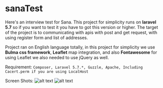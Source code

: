 # sanaTest
Here's an interview test for Sana.
This project for simplicity runs on **laravel 5.7** so if you want to test it you have to got this version or higher.
The target of the project is to communicating with apis with post and get request, with using register form and list of addresses.

Project ran on English language totally, in this project for simplicity we use **Bulma css framework**, **Leaflet** map integration, and also **Fontawesome** for using Leaflet we also needed to use jQuery as well.

Requirement:
`Composer, Laravel 5.7.*, Guzzle, Apache, Including Cacert.perm if you are using LocalHost`

Screen Shots:
![alt text](https://github.com/SMAliKSS/sanaTest/tree/master/public/screenshot/addresses.png)
![alt text](https://github.com/SMAliKSS/sanaTest/tree/master/public/screenshot/register.png)